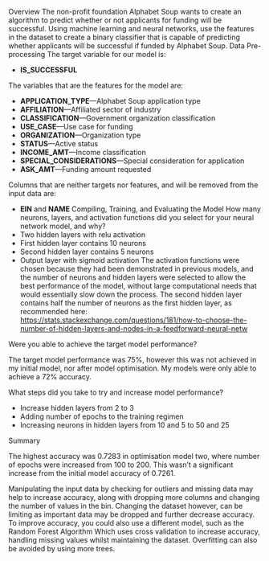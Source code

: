 Overview 
The non-profit foundation Alphabet Soup wants to create an algorithm to predict whether or not applicants for funding will be successful. Using machine learning and neural networks, use the features in the dataset to create a binary classifier that is capable of predicting whether applicants will be successful if funded by Alphabet Soup.
Data Pre-processing
The target variable for our model is:
* **IS_SUCCESSFUL** 

The variables that are the features for the model are:

* **APPLICATION_TYPE**—Alphabet Soup application type
* **AFFILIATION**—Affiliated sector of industry
* **CLASSIFICATION**—Government organization classification
* **USE_CASE**—Use case for funding
* **ORGANIZATION**—Organization type
* **STATUS**—Active status
* **INCOME_AMT**—Income classification
* **SPECIAL_CONSIDERATIONS**—Special consideration for application
* **ASK_AMT**—Funding amount requested

Columns that are neither targets nor features, and will be removed from the input data are:

* **EIN** and **NAME** 
Compiling, Training, and Evaluating the Model
How many neurons, layers, and activation functions did you select for your neural network model, and why?
*	Two hidden layers with relu activation
*	First hidden layer contains 10 neurons
*	Second hidden layer contains 5 neurons
*	Output layer with sigmoid activation 
The activation functions were chosen because they had been demonstrated in previous models, and the number of neurons and hidden layers were selected to allow the best performance of the model, without large computational needs that would essentially slow down the process. The second hidden layer contains half the number of neurons as the first hidden layer, as recommended here: https://stats.stackexchange.com/questions/181/how-to-choose-the-number-of-hidden-layers-and-nodes-in-a-feedforward-neural-netw


Were you able to achieve the target model performance?

The target model performance was 75%, however this was not achieved in my initial model, nor after model optimisation. My models were only able to achieve a 72% accuracy.

What steps did you take to try and increase model performance?
*	Increase hidden layers from 2 to 3
*	Adding number of epochs to the training regimen
*	Increasing neurons in hidden layers from 10 and 5 to 50 and 25


Summary

The highest accuracy was 0.7283 in optimisation model two, where number of epochs were increased from 100 to 200. This wasn’t a significant increase from the initial model accuracy of 0.7261.

Manipulating the input data by checking for outliers and missing data may help to increase accuracy, along with dropping more columns and changing the number of values in the bin. Changing the dataset however, can be limiting as important data may be dropped and further decrease accuracy. To improve accuracy, you could also use a different model, such as the Random Forest Algorithm
Which uses cross validation to increase accuracy, handling missing values whilst maintaining the dataset. Overfitting can also be avoided by using more trees.
